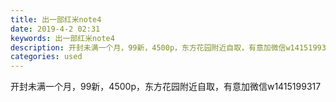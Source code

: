 ```yaml
---
title: 出一部红米note4
date: 2019-4-2 02:31
keywords: 出一部红米note4
description: 开封未满一个月，99新，4500p，东方花园附近自取，有意加微信w1415199317
categories: used
---
```

<td class="t_f" id="postmessage_3370443">

开封未满一个月，99新，4500p，东方花园附近自取，有意加微信w1415199317<br/>
</td>
